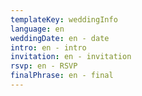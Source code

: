 ```yaml
---
templateKey: weddingInfo
language: en
weddingDate: en - date
intro: en - intro
invitation: en - invitation
rsvp: en - RSVP
finalPhrase: en - final
---
```

